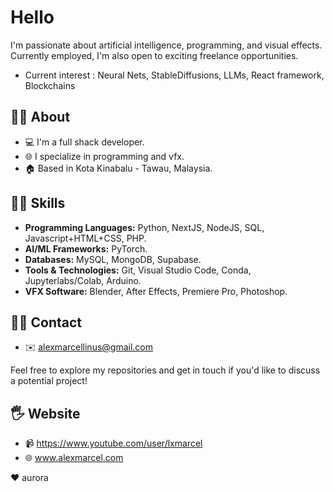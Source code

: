 # Hello 

I'm passionate about artificial intelligence, programming, and visual effects. 
Currently employed, I'm also open to exciting freelance opportunities. 
- Current interest : Neural Nets, StableDiffusions, LLMs, React framework, Blockchains

## 👨‍💻 About

- 💻 I'm a full shack developer.
- 🌐 I specialize in programming and vfx.
- 🏠 Based in Kota Kinabalu - Tawau, Malaysia.

## 🤷‍♂️ Skills

- **Programming Languages:** Python, NextJS, NodeJS, SQL, Javascript+HTML+CSS, PHP.
- **AI/ML Frameworks:** PyTorch.
- **Databases:** MySQL, MongoDB, Supabase.
- **Tools & Technologies:** Git, Visual Studio Code, Conda, Jupyterlabs/Colab, Arduino.
- **VFX Software:** Blender, After Effects, Premiere Pro, Photoshop.

## 🙅‍♂️ Contact

- ✉️ alexmarcellinus@gmail.com

Feel free to explore my repositories and get in touch if you'd like to discuss a potential project!

## 🖐 Website

- 📹 https://www.youtube.com/user/lxmarcel
- 🌐 www.alexmarcel.com

❤ aurora
